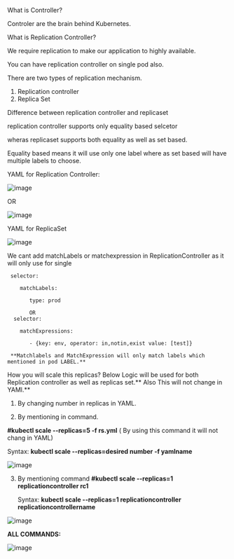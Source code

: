 What is Controller?

Controler are the brain behind Kubernetes.

What is Replication Controller?

We require replication to make our application to highly available.

You can have replication controller on single pod also.

There are two types of replication mechanism.

1. Replication controller
2. Replica Set

Difference between replication controller and replicaset

replication controller supports only equality based selcetor 

wheras replicaset supports both equality as well as set based.

Equality based means it will use only one label where as set based will have multiple labels to choose.

YAML for Replication Controller:

![image](https://github.com/Khushang49/90DaysofKubernetes/assets/95266353/8f47c8a9-0f18-4052-8dac-b1e152a9d5b3)

OR

![image](https://github.com/Khushang49/90DaysofKubernetes/assets/95266353/04c2abef-250e-4e48-b490-43349e0bc208)

YAML for ReplicaSet

![image](https://github.com/Khushang49/90DaysofKubernetes/assets/95266353/72fa970f-017c-4ea2-887a-e067747d4f98)

We cant add matchLabels or matchexpression in ReplicationController as it will only use for single 
```
 selector:
    
    matchLabels:
       
       type: prod
	   
	   OR
  selector:
   
    matchExpressions:	  
       
       - {key: env, operator: in,notin,exist value: [test]}

 **Matchlabels and MatchExpression will only match labels which mentioned in pod LABEL.**
````

How you will scale this replicas? Below Logic will be used for both Replication controller as well as replicas set.** Also This will not change in YAMl.**

1. By changing number in replicas in YAML.

2. By mentioning in command.

**#kubectl scale --replicas=5 -f rs.yml**  ( By using this command it will not chang in YAML)

Syntax: **kubectl scale --replicas=desired number -f yamlname**

![image](https://github.com/Khushang49/90DaysofKubernetes/assets/95266353/ee658df8-b40b-4e63-afcc-2ed902ce61d0)

3. By mentioning command
   **#kubectl scale --replicas=1 replicationcontroller rc1**
    
   Syntax: **kubectl scale --replicas=1 replicationcontroller replicationcontrollername**
    
 ![image](https://github.com/Khushang49/90DaysofKubernetes/assets/95266353/4071226b-6754-4987-a678-bcf7525975c7)

**ALL COMMANDS:**

![image](https://github.com/Khushang49/90DaysofKubernetes/assets/95266353/eff8ceb4-493c-4b4d-ad07-081005bca80e)
